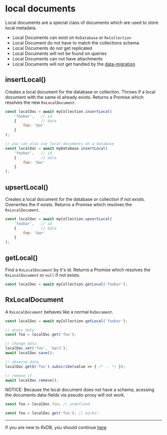 # local documents

Local documents are a special class of documents which are used to store local metadata.

- Local Documents can exist on `RxDatabase` or `RxCollection`
- Local Document do not have to match the collections schema
- Local Documents do not get replicated
- Local Documents will not be found on queries
- Local Documents can not have attachments
- Local Documents will not get handled by the [data-migration](./data-migration.md)

## insertLocal()

Creates a local document for the database or collection. Throws if a local document with the same id already exists. Returns a Promise which resolves the new `RxLocalDocument`.

```javascript
const localDoc = await myCollection.insertLocal(
    'foobar',   // id
    {           // data
        foo: 'bar'
    }
);

// you can also use local-documents on a database
const localDoc = await myDatabase.insertLocal(
    'foobar',   // id
    {           // data
        foo: 'bar'
    }
);
```

## upsertLocal()

Creates a local document for the database or collection if not exists. Overwrites the if exists. Returns a Promise which resolves the `RxLocalDocument`.

```javascript
const localDoc = await myCollection.upsertLocal(
    'foobar',   // id
    {           // data
        foo: 'bar'
    }
);
```

## getLocal()

Find a `RxLocalDocument` by it's id. Returns a Promise which resolves the `RxLocalDocument` or `null` if not exists.

```javascript
const localDoc = await myCollection.getLocal('foobar');
```

## RxLocalDocument

A `RxLocalDocument` behaves like a normal `RxDocument`.

```javascript
const localDoc = await myCollection.getLocal('foobar');

// acess data
const foo = localDoc.get('foo');

// change data
localDoc.set('foo', 'bar2');
await localDoc.save();

// observe data
localDoc.get$('foo').subscribe(value => { /* .. */ });

// remove it
await localDoc.remove();
```

NOTICE: Because the local document does not have a schema, acessing the documents data-fields via pseudo-proxy will not work.

```javascript
const foo = localDoc.foo; // undefined

const foo = localDoc.get('foo'); // works!
```


--------------------------------------------------------------------------------

If you are new to RxDB, you should continue [here](./custom-build.md)
